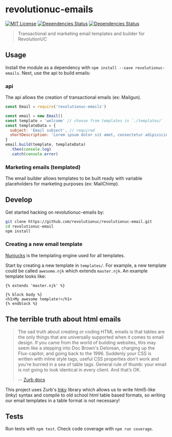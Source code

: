 # revolutionuc-emails

[![MIT License](https://img.shields.io/github/license/revolutionuc/revolutionuc-email.svg?maxAge=2592000)]()
[![Dependencies Status](https://david-dm.org/revolutionuc/revolutionuc-email/status.svg)](https://david-dm.org/revolutionuc/revolutionuc-email)
[![Dependencies Status](https://david-dm.org/revolutionuc/revolutionuc-email/dev-status.svg)](https://david-dm.org/revolutionuc/revolutionuc-email?type=dev)

> Transactional and marketing email templates and builder for RevolutionUC

## Usage

Install the module as a dependency with `npm install --save revolutionuc-emails`. Next, use the api to build emails:

### api

The api allows the creation of transactional emails (ex: Mailgun).

```javascript
const Email = require('revolutionuc-emails')

const email = new Email()
const template = 'welcome' // choose from templates in `./templates/`
const templateData = {
  subject: 'Email subject', // required
  shortDescription: 'Lorem ipsum dolor sit amet, consectetur adipisicing elit.' // required, this is shown next to the subject in most email clients
}
email.build(template, templateData)
  .then(console.log)
  .catch(console.error)
```

### Marketing emails (templated)

The email builder allows templates to be built ready with variable placeholders for marketing purposes (ex: MailChimp).

## Develop

Get started hacking on revolutionuc-emails by:

```bash
git clone https://github.com/revolutionuc/revolutionuc-email.git
cd revolutionuc-email
npm install
```

### Creating a new email template

[Nunjucks](https://github.com/mozilla/nunjucks) is the templating engine used for all templates.

Start by creating a new template in `templates/`. For example, a new template could be called `awesome.njk` which extends `master.njk`. An example template looks like:

```njk
{% extends 'master.njk' %}

{% block body %}
<h1>My awesome template!</h1>
{% endblock %}
```

## The terrible truth about html emails

> The sad truth about creating or coding HTML emails is that tables are the only things that are universally supported when it comes to email design. If you came from the world of building websites, this may seem like a stepping into Doc Brown's Delorean, charging up the Flux-capitor, and going back to the 1996. Suddenly your CSS is written with inline style tags, useful CSS properties don't work and you're burried in a sea of table tags. General rule of thumb: your email is not going to look identical in every client. And that’s OK.
>
> -- [Zurb docs](http://foundation.zurb.com/emails/docs/tips-tricks.html#need-to-know) 

This project uses Zurb's [Inky](https://github.com/zurb/inky) library which allows us to write html5-like (inky) syntax and compile to old school html table based formats, so writing our email templates in a table format is not necessary!

## Tests

Run tests with `npm test`. Check code coverage with `npm run coverage`.

